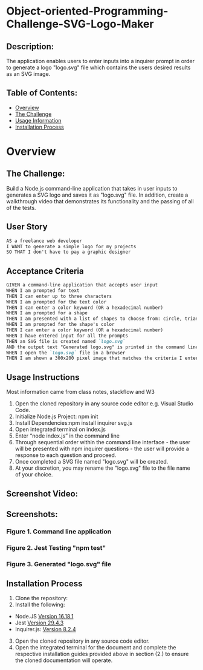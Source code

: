 # Object-oriented-Programming-Challenge-SVG-Logo-Maker

## Description:
The application enables users to enter inputs into a inquirer prompt in order to generate a logo "logo.svg" file which contains the users desired results as an SVG image.

## Table of Contents:
- [Overview](#Overview)
- [The Challenge](#The-Challenge)
- [Usage Information](#Usage-Information)
- [Installation Process](#Installation-Process)


# Overview

## The Challenge:
Build a Node.js command-line application that takes in user inputs to generates a SVG logo and saves it as "logo.svg" file. In addition, create a walkthrough video that demonstrates its functionality and the passing of all of the tests.

## User Story
```md
AS a freelance web developer
I WANT to generate a simple logo for my projects
SO THAT I don't have to pay a graphic designer
```

## Acceptance Criteria
```md
GIVEN a command-line application that accepts user input
WHEN I am prompted for text
THEN I can enter up to three characters
WHEN I am prompted for the text color
THEN I can enter a color keyword (OR a hexadecimal number)
WHEN I am prompted for a shape
THEN I am presented with a list of shapes to choose from: circle, triangle, and square
WHEN I am prompted for the shape's color
THEN I can enter a color keyword (OR a hexadecimal number)
WHEN I have entered input for all the prompts
THEN an SVG file is created named `logo.svg`
AND the output text "Generated logo.svg" is printed in the command line
WHEN I open the `logo.svg` file in a browser
THEN I am shown a 300x200 pixel image that matches the criteria I entered
```

## Usage Instructions
Most information came from class notes, stackflow and W3
1. Open the cloned repository in any source code editor e.g. Visual Studio Code.
2. Initialize Node.js Project: npm init
3. Install Dependencies:npm install inquirer svg.js  
4. Open integrated terminal on index.js
5. Enter “node index.js” in the command line
6. Through sequential order within the command line interface - the user will be presented with npm inquirer questions - the user will provide a response to each question and proceed.
7. Once completed a SVG file named "logo.svg" will be created.
8. At your discretion, you may rename the "logo.svg" file to the file name of your choice.



 ##  Screenshot  Video:


## Screenshots:
### Figure 1. Command line application
 
### Figure 2. Jest Testing "npm test"

### Figure 3. Generated "logo.svg" file


## Installation Process
1. Clone the repository: 
2. Install the following: 
- Node.JS [Version 16.18.1](https://nodejs.org/en/blog/release/v16.18.1/)
- Jest [Version 29.4.3](https://www.npmjs.com/package/jest)
- Inquirer.js: [Version 8.2.4](https://www.npmjs.com/package/inquirer/v/8.2.4)
3. Open the cloned repository in any source code editor.
4. Open the integrated terminal for the document and complete the respective installation guides provided above in section (2.) to ensure the cloned documentation will operate.


